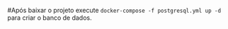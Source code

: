 #Após baixar o projeto execute ```docker-compose -f postgresql.yml up -d``` para criar o banco de dados.